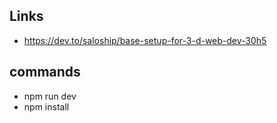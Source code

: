 ## Links 
- https://dev.to/saloship/base-setup-for-3-d-web-dev-30h5

## commands
- npm run dev
- npm install 